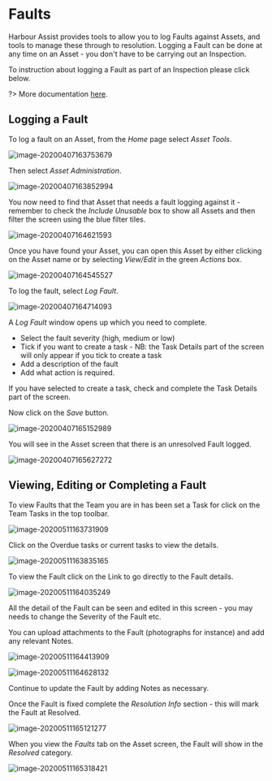 # Faults #

Harbour Assist provides tools to allow you to log Faults against Assets, and tools to manage these through to resolution.  Logging a Fault can be done at any time on an Asset - you don't have to be carrying out an Inspection.

To instruction about logging a Fault as part of an Inspection please click below.

?> More documentation [here](Maintenance/PerformingAnInspection.md).

## Logging a Fault ##

To log a fault on an Asset, from the *Home* page select *Asset Tools*.

![image-20200407163753679](image-20200407163753679.png)

Then select *Asset Administration*.

![image-20200407163852994](image-20200407163852994.png)

You now need to find that Asset that needs a fault logging against it - remember to check the *Include Unusable* box to show all Assets and then filter the screen using the blue filter tiles.  

![image-20200407164621593](image-20200407164621593.png)

Once you have found your Asset, you can open this Asset by either clicking on the Asset name or by selecting *View/Edit* in the green *Actions* box.

![image-20200407164545527](image-20200407164545527.png)

To log the fault, select *Log Fault*.

![image-20200407164714093](image-20200407164714093.png)

A *Log Fault* window opens up which you need to complete.  

- Select the fault severity (high, medium or low) 
- Tick if you want to create a task - NB: the Task Details part of the screen will only appear if you tick to create a task
- Add a description of the fault
- Add what action is required.  

If you have selected to create a task, check and complete the Task Details part of the screen.

Now click on the *Save* button. 

![image-20200407165152989](image-20200407165152989.png)

You will see in the Asset screen that there is an unresolved Fault logged.

![image-20200407165627272](image-20200407165627272.png)

## Viewing, Editing or Completing a Fault ##

To view Faults that the Team you are in has been set a Task for click on the Team Tasks in the top toolbar.

![image-20200511163731909](image-20200511163731909.png)

Click on the Overdue tasks or current tasks to view the details.

![image-20200511163835165](image-20200511163835165.png)

To view the Fault click on the Link to go directly to the Fault details.

![image-20200511164035249](image-20200511164035249.png)

All the detail of the Fault can be seen and edited in this screen - you may needs to change the Severity of the Fault etc.

You can upload attachments to the Fault (photographs for instance) and add any relevant Notes.

![image-20200511164413909](image-20200511164413909.png)

![image-20200511164628132](image-20200511164628132.png)

Continue to update the Fault by adding Notes as necessary.

Once the Fault is fixed complete the *Resolution Info* section - this will mark the Fault at Resolved. 

![image-20200511165121277](image-20200511165121277.png)



When you view the *Faults* tab on the Asset screen, the Fault will show in the *Resolved* category.

![image-20200511165318421](image-20200511165318421.png)

